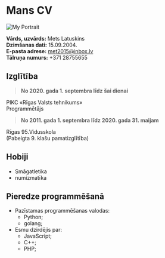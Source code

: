# **Mans CV**
![My Portrait](https://i.imgur.com/zI2CQmw.png)

**Vārds, uzvārds:** Mets Latuskins\
**Dzimšanas dati:** 15.09.2004.\
**E-pasta adrese:** met2015@inbox.lv\
**Tālruņa numurs:** +371 28755655

## Izglītība
> **No 2020. gada 1. septembra līdz šai dienai**

PIKC «Rīgas Valsts tehnikums»\
Programmētājs

> **No 2011. gada 1. septembra līdz 2020. gada 31. maijam**

Rīgas 95.Vidusskola\
(Pabeigta 9. klašu pamatizglītība)



## Hobiji
- Smāgatletika
- numizmatīka


## Pieredze programmēšanā
- Pazīstamas programmēšanas valodas:
    - Python;
    - golang;
- Esmu dzirdējis par:
    - JavaScript;
    - C++;
    - PHP;
